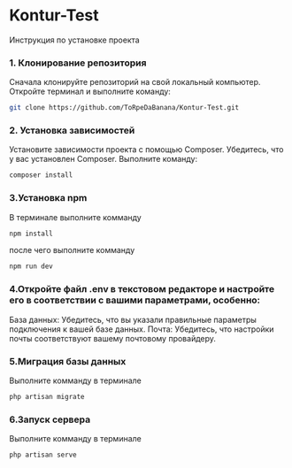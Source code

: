 ﻿# Kontur-Test

Инструкция по установке проекта
### 1. Клонирование репозитория
Сначала клонируйте репозиторий на свой локальный компьютер. Откройте терминал и выполните команду: 
```bash
git clone https://github.com/ToRpeDaBanana/Kontur-Test.git
```

### 2. Установка зависимостей
Установите зависимости проекта с помощью Composer. Убедитесь, что у вас установлен Composer. Выполните команду: 
```bash
composer install
```
### 3.Установка npm
В терминале выполните комманду
```bash
npm install
```
после чего выполните комманду
```bash
npm run dev
```

### 4.Откройте файл .env в текстовом редакторе и настройте его в соответствии с вашими параметрами, особенно:
База данных: Убедитесь, что вы указали правильные параметры подключения к вашей базе данных.
Почта: Убедитесь, что настройки почты соответствуют вашему почтовому провайдеру.

### 5.Миграция базы данных
Выполните комманду в терминале 
```bash
php artisan migrate
```
### 6.Запуск сервера
Выполните комманду в терминале 
```bash
php artisan serve
```
